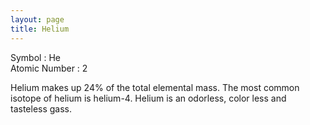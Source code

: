 ```yaml
---
layout: page
title: Helium
---
```


Symbol : He  
Atomic Number : 2

Helium makes up 24% of the total elemental mass.
The most common isotope of helium is helium-4.
Helium is an odorless, color less and tasteless gass. 